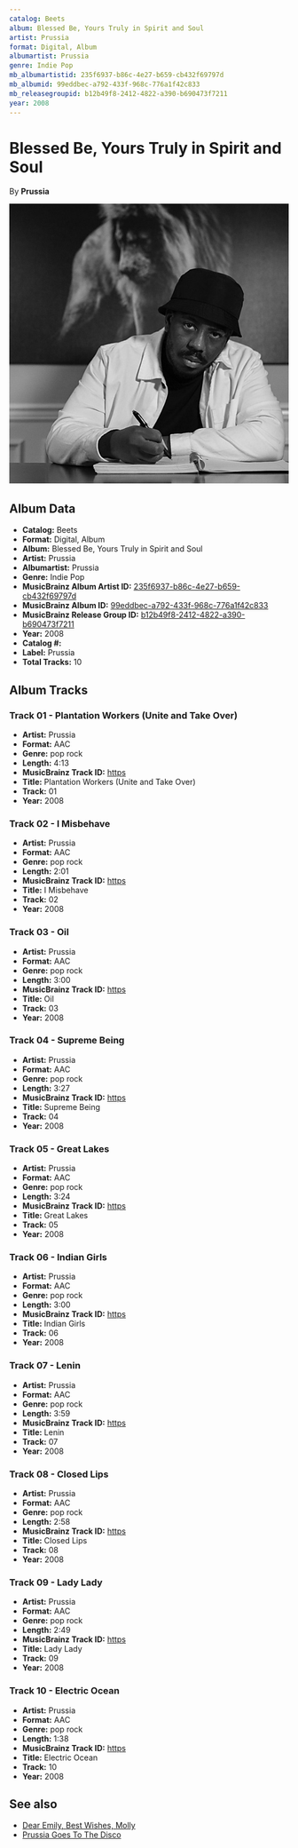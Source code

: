 ```yaml
---
catalog: Beets
album: Blessed Be, Yours Truly in Spirit and Soul
artist: Prussia
format: Digital, Album
albumartist: Prussia
genre: Indie Pop
mb_albumartistid: 235f6937-b86c-4e27-b659-cb432f69797d
mb_albumid: 99eddbec-a792-433f-968c-776a1f42c833
mb_releasegroupid: b12b49f8-2412-4822-a390-b690473f7211
year: 2008
---
```


# Blessed Be, Yours Truly in Spirit and Soul

By **Prussia**

![](../../assets/beetscovers/Prussia-Blessed_Be__Yours_Truly_in_Spirit_and_Soul.jpg)

## Album Data

- **Catalog:** Beets
- **Format:** Digital, Album
- **Album:** Blessed Be, Yours Truly in Spirit and Soul
- **Artist:** Prussia
- **Albumartist:** Prussia
- **Genre:** Indie Pop
- **MusicBrainz Album Artist ID:** [235f6937-b86c-4e27-b659-cb432f69797d](https://musicbrainz.org/artist/235f6937-b86c-4e27-b659-cb432f69797d)
- **MusicBrainz Album ID:** [99eddbec-a792-433f-968c-776a1f42c833](https://musicbrainz.org/release/99eddbec-a792-433f-968c-776a1f42c833)
- **MusicBrainz Release Group ID:** [b12b49f8-2412-4822-a390-b690473f7211](https://musicbrainz.org/release-group/b12b49f8-2412-4822-a390-b690473f7211)
- **Year:** 2008
- **Catalog #:** 
- **Label:** Prussia
- **Total Tracks:** 10

## Album Tracks

### Track 01 - Plantation Workers (Unite and Take Over)

- **Artist:** Prussia
- **Format:** AAC
- **Genre:** pop rock
- **Length:** 4:13
- **MusicBrainz Track ID:** [https](https://musicbrainz.org/recording/https)
- **Title:** Plantation Workers (Unite and Take Over)
- **Track:** 01
- **Year:** 2008

### Track 02 - I Misbehave

- **Artist:** Prussia
- **Format:** AAC
- **Genre:** pop rock
- **Length:** 2:01
- **MusicBrainz Track ID:** [https](https://musicbrainz.org/recording/https)
- **Title:** I Misbehave
- **Track:** 02
- **Year:** 2008

### Track 03 - Oil

- **Artist:** Prussia
- **Format:** AAC
- **Genre:** pop rock
- **Length:** 3:00
- **MusicBrainz Track ID:** [https](https://musicbrainz.org/recording/https)
- **Title:** Oil
- **Track:** 03
- **Year:** 2008

### Track 04 - Supreme Being

- **Artist:** Prussia
- **Format:** AAC
- **Genre:** pop rock
- **Length:** 3:27
- **MusicBrainz Track ID:** [https](https://musicbrainz.org/recording/https)
- **Title:** Supreme Being
- **Track:** 04
- **Year:** 2008

### Track 05 - Great Lakes

- **Artist:** Prussia
- **Format:** AAC
- **Genre:** pop rock
- **Length:** 3:24
- **MusicBrainz Track ID:** [https](https://musicbrainz.org/recording/https)
- **Title:** Great Lakes
- **Track:** 05
- **Year:** 2008

### Track 06 - Indian Girls

- **Artist:** Prussia
- **Format:** AAC
- **Genre:** pop rock
- **Length:** 3:00
- **MusicBrainz Track ID:** [https](https://musicbrainz.org/recording/https)
- **Title:** Indian Girls
- **Track:** 06
- **Year:** 2008

### Track 07 - Lenin

- **Artist:** Prussia
- **Format:** AAC
- **Genre:** pop rock
- **Length:** 3:59
- **MusicBrainz Track ID:** [https](https://musicbrainz.org/recording/https)
- **Title:** Lenin
- **Track:** 07
- **Year:** 2008

### Track 08 - Closed Lips

- **Artist:** Prussia
- **Format:** AAC
- **Genre:** pop rock
- **Length:** 2:58
- **MusicBrainz Track ID:** [https](https://musicbrainz.org/recording/https)
- **Title:** Closed Lips
- **Track:** 08
- **Year:** 2008

### Track 09 - Lady Lady

- **Artist:** Prussia
- **Format:** AAC
- **Genre:** pop rock
- **Length:** 2:49
- **MusicBrainz Track ID:** [https](https://musicbrainz.org/recording/https)
- **Title:** Lady Lady
- **Track:** 09
- **Year:** 2008

### Track 10 - Electric Ocean

- **Artist:** Prussia
- **Format:** AAC
- **Genre:** pop rock
- **Length:** 1:38
- **MusicBrainz Track ID:** [https](https://musicbrainz.org/recording/https)
- **Title:** Electric Ocean
- **Track:** 10
- **Year:** 2008


## See also

- [Dear Emily, Best Wishes, Molly](Dear_Emily__Best_Wishes__Molly.md)
- [Prussia Goes To The Disco](Prussia_Goes_To_The_Disco.md)
